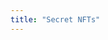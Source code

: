 ```yaml
---
title: "Secret NFTs"
---
```


<hero-mixed-cms section="secretNfts">

</hero-mixed-cms>

<content-navigator-cms section="secretNfts">


</content-navigator-cms>